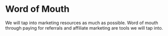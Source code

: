 # Word of Mouth

We will tap into marketing resources as much as possible. Word of mouth through paying for referrals and affiliate marketing are tools we will tap into.
